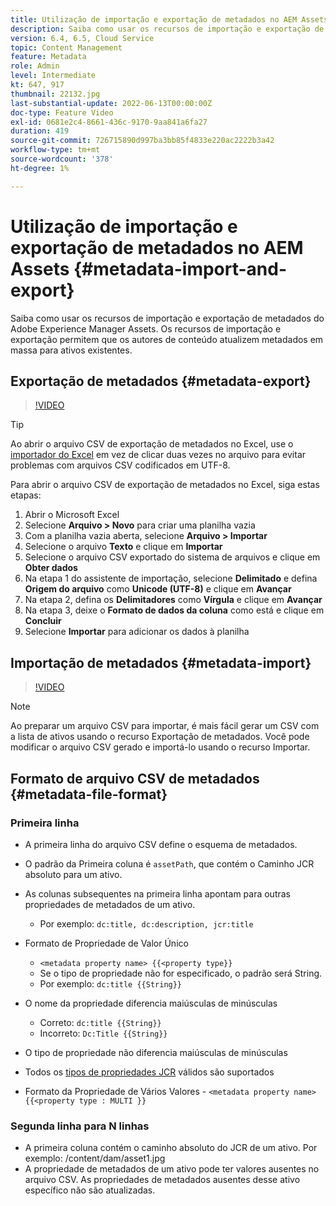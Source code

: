 ```yaml
---
title: Utilização de importação e exportação de metadados no AEM Assets
description: Saiba como usar os recursos de importação e exportação de metadados do Adobe Experience Manager Assets. Os recursos de importação e exportação permitem que os autores de conteúdo atualizem metadados em massa para ativos existentes.
version: 6.4, 6.5, Cloud Service
topic: Content Management
feature: Metadata
role: Admin
level: Intermediate
kt: 647, 917
thumbnail: 22132.jpg
last-substantial-update: 2022-06-13T00:00:00Z
doc-type: Feature Video
exl-id: 0681e2c4-8661-436c-9170-9aa841a6fa27
duration: 419
source-git-commit: 726715890d997ba3bb85f4833e220ac2222b3a42
workflow-type: tm+mt
source-wordcount: '378'
ht-degree: 1%

---
```


# Utilização de importação e exportação de metadados no AEM Assets {#metadata-import-and-export}

Saiba como usar os recursos de importação e exportação de metadados do Adobe Experience Manager Assets. Os recursos de importação e exportação permitem que os autores de conteúdo atualizem metadados em massa para ativos existentes.

## Exportação de metadados {#metadata-export}

>[!VIDEO](https://video.tv.adobe.com/v/22132?quality=12&learn=on)

>[!TIP]
>
> Ao abrir o arquivo CSV de exportação de metadados no Excel, use o [importador do Excel](https://support.microsoft.com/en-us/office/import-data-from-a-csv-html-or-text-file-b62efe49-4d5b-4429-b788-e1211b5e90f6) em vez de clicar duas vezes no arquivo para evitar problemas com arquivos CSV codificados em UTF-8.
>
> Para abrir o arquivo CSV de exportação de metadados no Excel, siga estas etapas:
> 
> 1. Abrir o Microsoft Excel
> 1. Selecione __Arquivo > Novo__ para criar uma planilha vazia
> 1. Com a planilha vazia aberta, selecione __Arquivo > Importar__
> 1. Selecione o arquivo __Texto__ e clique em __Importar__
> 1. Selecione o arquivo CSV exportado do sistema de arquivos e clique em __Obter dados__
> 1. Na etapa 1 do assistente de importação, selecione __Delimitado__ e defina __Origem do arquivo__ como __Unicode (UTF-8)__ e clique em __Avançar__
> 1. Na etapa 2, defina os __Delimitadores__ como __Vírgula__ e clique em __Avançar__
> 1. Na etapa 3, deixe o __Formato de dados da coluna__ como está e clique em __Concluir__
> 1. Selecione __Importar__ para adicionar os dados à planilha

## Importação de metadados {#metadata-import}

>[!VIDEO](https://video.tv.adobe.com/v/21374?quality=12&learn=on)

>[!NOTE]
>
> Ao preparar um arquivo CSV para importar, é mais fácil gerar um CSV com a lista de ativos usando o recurso Exportação de metadados. Você pode modificar o arquivo CSV gerado e importá-lo usando o recurso Importar.

## Formato de arquivo CSV de metadados {#metadata-file-format}

### Primeira linha

* A primeira linha do arquivo CSV define o esquema de metadados.
* O padrão da Primeira coluna é `assetPath`, que contém o Caminho JCR absoluto para um ativo.

* As colunas subsequentes na primeira linha apontam para outras propriedades de metadados de um ativo.
   * Por exemplo: `dc:title, dc:description, jcr:title`

* Formato de Propriedade de Valor Único

   * `<metadata property name> {{<property type}}`
   * Se o tipo de propriedade não for especificado, o padrão será String.
   * Por exemplo: `dc:title {{String}}`

* O nome da propriedade diferencia maiúsculas de minúsculas
   * Correto: `dc:title {{String}}`
   * Incorreto: `Dc:Title {{String}}`

* O tipo de propriedade não diferencia maiúsculas de minúsculas
* Todos os [tipos de propriedades JCR](https://www.adobe.io/experience-manager/reference-materials/spec/jsr170/javadocs/jcr-2.0/javax/jcr/PropertyType.html) válidos são suportados

* Formato da Propriedade de Vários Valores - `<metadata property name> {{<property type : MULTI }}`

### Segunda linha para N linhas

* A primeira coluna contém o caminho absoluto do JCR de um ativo. Por exemplo: /content/dam/asset1.jpg
* A propriedade de metadados de um ativo pode ter valores ausentes no arquivo CSV. As propriedades de metadados ausentes desse ativo específico não são atualizadas.
